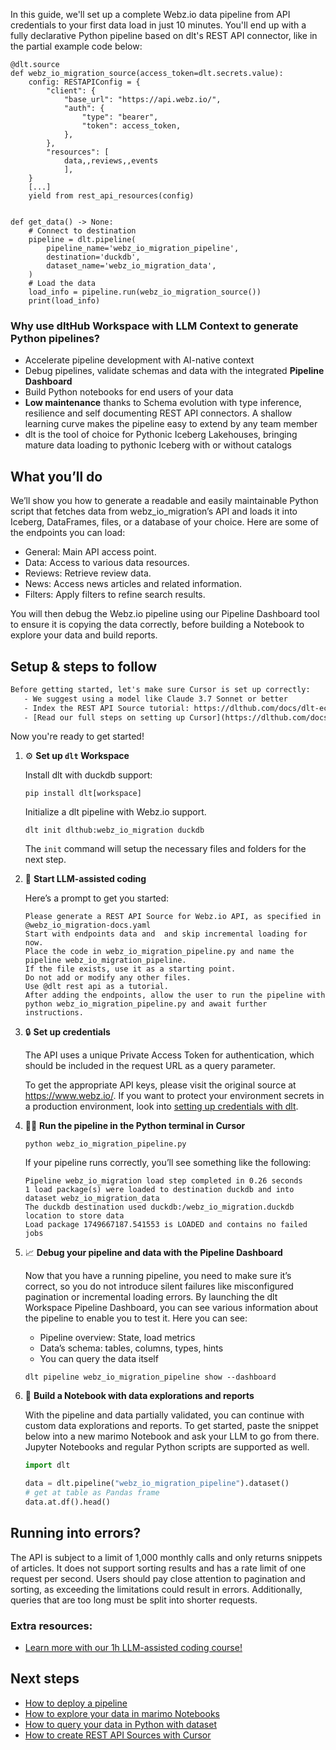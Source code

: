 In this guide, we'll set up a complete Webz.io data pipeline from API credentials to your first data load in just 10 minutes. You'll end up with a fully declarative Python pipeline based on dlt's REST API connector, like in the partial example code below:

```python-outcome
@dlt.source
def webz_io_migration_source(access_token=dlt.secrets.value):
    config: RESTAPIConfig = {
        "client": {
            "base_url": "https://api.webz.io/",
            "auth": {
                "type": "bearer",
                "token": access_token,
            },
        },
        "resources": [
            data,,reviews,,events
            ],
    }
    [...]
    yield from rest_api_resources(config)


def get_data() -> None:
    # Connect to destination
    pipeline = dlt.pipeline(
        pipeline_name='webz_io_migration_pipeline',
        destination='duckdb',
        dataset_name='webz_io_migration_data', 
    )
    # Load the data
    load_info = pipeline.run(webz_io_migration_source())
    print(load_info) 
```

### Why use dltHub Workspace with LLM Context to generate Python pipelines?

- Accelerate pipeline development with AI-native context
- Debug pipelines, validate schemas and data with the integrated **Pipeline Dashboard**
- Build Python notebooks for end users of your data
- **Low maintenance** thanks to Schema evolution with type inference, resilience and self documenting REST API connectors. A shallow learning curve makes the pipeline easy to extend by any team member
- dlt is the tool of choice for Pythonic Iceberg Lakehouses, bringing mature data loading to pythonic Iceberg with or without catalogs

## What you’ll do

We’ll show you how to generate a readable and easily maintainable Python script that fetches data from webz_io_migration’s API and loads it into Iceberg, DataFrames, files, or a database of your choice. Here are some of the endpoints you can load:

- General: Main API access point.
- Data: Access to various data resources.
- Reviews: Retrieve review data.
- News: Access news articles and related information.
- Filters: Apply filters to refine search results.

You will then debug the Webz.io pipeline using our Pipeline Dashboard tool to ensure it is copying the data correctly, before building a Notebook to explore your data and build reports.

## Setup & steps to follow

```default
Before getting started, let's make sure Cursor is set up correctly:
   - We suggest using a model like Claude 3.7 Sonnet or better
   - Index the REST API Source tutorial: https://dlthub.com/docs/dlt-ecosystem/verified-sources/rest_api/ and add it to context as **@dlt rest api**
   - [Read our full steps on setting up Cursor](https://dlthub.com/docs/dlt-ecosystem/llm-tooling/cursor-restapi#23-configuring-cursor-with-documentation)
```

Now you're ready to get started!

1. ⚙️ **Set up `dlt` Workspace**
    
    Install dlt with duckdb support:
    ```shell
    pip install dlt[workspace]
    ```

    Initialize a dlt pipeline with Webz.io support.
    ```shell
    dlt init dlthub:webz_io_migration duckdb
    ```

    The `init` command will setup the necessary files and folders for the next step.
    
2. 🤠 **Start LLM-assisted coding**
    
    Here’s a prompt to get you started:
    
    ```prompt
    Please generate a REST API Source for Webz.io API, as specified in @webz_io_migration-docs.yaml 
    Start with endpoints data and  and skip incremental loading for now. 
    Place the code in webz_io_migration_pipeline.py and name the pipeline webz_io_migration_pipeline. 
    If the file exists, use it as a starting point. 
    Do not add or modify any other files. 
    Use @dlt rest api as a tutorial. 
    After adding the endpoints, allow the user to run the pipeline with python webz_io_migration_pipeline.py and await further instructions.
    ```

    
3. 🔒 **Set up credentials** 
    
    The API uses a unique Private Access Token for authentication, which should be included in the request URL as a query parameter.
    
    To get the appropriate API keys, please visit the original source at https://www.webz.io/.
    If you want to protect your environment secrets in a production environment, look into [setting up credentials with dlt](https://dlthub.com/docs/walkthroughs/add_credentials).
    
4. 🏃‍♀️ **Run the pipeline in the Python terminal in Cursor**
    
    ```shell
    python webz_io_migration_pipeline.py
    ```
    
    If your pipeline runs correctly, you’ll see something like the following:
    
    ```shell
    Pipeline webz_io_migration load step completed in 0.26 seconds
    1 load package(s) were loaded to destination duckdb and into dataset webz_io_migration_data
    The duckdb destination used duckdb:/webz_io_migration.duckdb location to store data
    Load package 1749667187.541553 is LOADED and contains no failed jobs
    ```
    
5. 📈 **Debug your pipeline and data with the Pipeline Dashboard**

    Now that you have a running pipeline, you need to make sure it’s correct, so you do not introduce silent failures like misconfigured pagination or incremental loading errors. By launching the dlt Workspace Pipeline Dashboard, you can see various information about the pipeline to enable you to test it. Here you can see:
    - Pipeline overview: State, load metrics
    - Data’s schema: tables, columns, types, hints
    - You can query the data itself
    
    ```shell
    dlt pipeline webz_io_migration_pipeline show --dashboard
    ```
    
6. 🐍 **Build a Notebook with data explorations and reports**

    With the pipeline and data partially validated, you can continue with custom data explorations and reports. To get started, paste the snippet below into a new marimo Notebook and ask your LLM to go from there. Jupyter Notebooks and regular Python scripts are supported as well.

    
    ```python
    import dlt

   data = dlt.pipeline("webz_io_migration_pipeline").dataset()
   # get at table as Pandas frame
   data.at.df().head()
    ```

## Running into errors?

The API is subject to a limit of 1,000 monthly calls and only returns snippets of articles. It does not support sorting results and has a rate limit of one request per second. Users should pay close attention to pagination and sorting, as exceeding the limitations could result in errors. Additionally, queries that are too long must be split into shorter requests.

### Extra resources:

- [Learn more with our 1h LLM-assisted coding course!](https://www.youtube.com/watch?v=GGid70rnJuM)

## Next steps

- [How to deploy a pipeline](https://dlthub.com/docs/walkthroughs/deploy-a-pipeline)
- [How to explore your data in marimo Notebooks](https://dlthub.com/docs/general-usage/dataset-access/marimo)
- [How to query your data in Python with dataset](https://dlthub.com/docs/general-usage/dataset-access/dataset)
- [How to create REST API Sources with Cursor](https://dlthub.com/docs/dlt-ecosystem/llm-tooling/cursor-restapi)